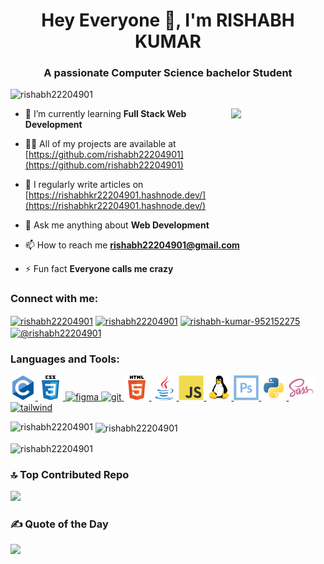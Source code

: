 <h1 align="center">Hey Everyone 👋, I'm RISHABH KUMAR</h1>
<h3 align="center">A passionate Computer Science bachelor Student</h3>

<p align="left"> <img src="https://komarev.com/ghpvc/?username=rishabh22204901&label=Profile%20views&color=0e75b6&style=flat" alt="rishabh22204901" /> </p>


<img width="30%" align="right" src="https://github.com/rishabh22204901/rishabh22204901/assets/132020097/45a181c9-dd9f-45ef-83a7-a8522a6eacfc"/>

- 🌱 I’m currently learning **Full Stack Web Development**

- 👨‍💻 All of my projects are available at [https://github.com/rishabh22204901](https://github.com/rishabh22204901)

- 📝 I regularly write articles on [https://rishabhkr22204901.hashnode.dev/](https://rishabhkr22204901.hashnode.dev/)

- 💬 Ask me anything about **Web Development**

- 📫 How to reach me **rishabh22204901@gmail.com**

- ⚡ Fun fact **Everyone calls me crazy**

<h3 align="left">Connect with me:</h3>
<p align="left">
<a href="https://dev.to/rishabh22204901" target="blank"><img align="center" src="https://raw.githubusercontent.com/rahuldkjain/github-profile-readme-generator/master/src/images/icons/Social/devto.svg" alt="rishabh22204901" height="30" width="40" /></a>
<a href="https://twitter.com/rishabh22204901" target="blank"><img align="center" src="https://raw.githubusercontent.com/rahuldkjain/github-profile-readme-generator/master/src/images/icons/Social/twitter.svg" alt="rishabh22204901" height="30" width="40" /></a>
<a href="https://linkedin.com/in/rishabh-kumar-952152275" target="blank"><img align="center" src="https://raw.githubusercontent.com/rahuldkjain/github-profile-readme-generator/master/src/images/icons/Social/linked-in-alt.svg" alt="rishabh-kumar-952152275" height="30" width="40" /></a>
<a href="https://hashnode.com/@rishabh22204901" target="blank"><img align="center" src="https://raw.githubusercontent.com/rahuldkjain/github-profile-readme-generator/master/src/images/icons/Social/hashnode.svg" alt="@rishabh22204901" height="30" width="40" /></a>
</p>

<h3 align="left">Languages and Tools:</h3>
<p align="left"> <a href="https://www.cprogramming.com/" target="_blank" rel="noreferrer"> <img src="https://raw.githubusercontent.com/devicons/devicon/master/icons/c/c-original.svg" alt="c" width="40" height="40"/> </a> <a href="https://www.w3schools.com/css/" target="_blank" rel="noreferrer"> <img src="https://raw.githubusercontent.com/devicons/devicon/master/icons/css3/css3-original-wordmark.svg" alt="css3" width="40" height="40"/> </a> <a href="https://www.figma.com/" target="_blank" rel="noreferrer"> <img src="https://www.vectorlogo.zone/logos/figma/figma-icon.svg" alt="figma" width="40" height="40"/> </a> <a href="https://git-scm.com/" target="_blank" rel="noreferrer"> <img src="https://www.vectorlogo.zone/logos/git-scm/git-scm-icon.svg" alt="git" width="40" height="40"/> </a> <a href="https://www.w3.org/html/" target="_blank" rel="noreferrer"> <img src="https://raw.githubusercontent.com/devicons/devicon/master/icons/html5/html5-original-wordmark.svg" alt="html5" width="40" height="40"/> </a> <a href="https://www.java.com" target="_blank" rel="noreferrer"> <img src="https://raw.githubusercontent.com/devicons/devicon/master/icons/java/java-original.svg" alt="java" width="40" height="40"/> </a> <a href="https://developer.mozilla.org/en-US/docs/Web/JavaScript" target="_blank" rel="noreferrer"> <img src="https://raw.githubusercontent.com/devicons/devicon/master/icons/javascript/javascript-original.svg" alt="javascript" width="40" height="40"/> </a> <a href="https://www.linux.org/" target="_blank" rel="noreferrer"> <img src="https://raw.githubusercontent.com/devicons/devicon/master/icons/linux/linux-original.svg" alt="linux" width="40" height="40"/> </a> <a href="https://www.photoshop.com/en" target="_blank" rel="noreferrer"> <img src="https://raw.githubusercontent.com/devicons/devicon/master/icons/photoshop/photoshop-line.svg" alt="photoshop" width="40" height="40"/> </a> <a href="https://www.python.org" target="_blank" rel="noreferrer"> <img src="https://raw.githubusercontent.com/devicons/devicon/master/icons/python/python-original.svg" alt="python" width="40" height="40"/> </a> <a href="https://sass-lang.com" target="_blank" rel="noreferrer"> <img src="https://raw.githubusercontent.com/devicons/devicon/master/icons/sass/sass-original.svg" alt="sass" width="40" height="40"/> </a> <a href="https://tailwindcss.com/" target="_blank" rel="noreferrer"> <img src="https://www.vectorlogo.zone/logos/tailwindcss/tailwindcss-icon.svg" alt="tailwind" width="40" height="40"/> </a> </p>

<p><img align="left" src="https://github-readme-stats.vercel.app/api/top-langs?username=rishabh22204901&show_icons=true&locale=en&layout=compact" alt="rishabh22204901" /></p>

<p>&nbsp;<img align="center" src="https://github-readme-stats.vercel.app/api?username=rishabh22204901&show_icons=true&locale=en" alt="rishabh22204901" /></p>

<p><img align="center" src="https://github-readme-streak-stats.herokuapp.com/?user=rishabh22204901&" alt="rishabh22204901" /></p>

### 🔝 Top Contributed Repo
![](https://github-contributor-stats.vercel.app/api?username=rishabh22204901&limit=5&theme=flat&combine_all_yearly_contributions=true)

### ✍️ Quote of the Day 
![](https://quotes-github-readme.vercel.app/api?type=horizontal&theme=radical)




